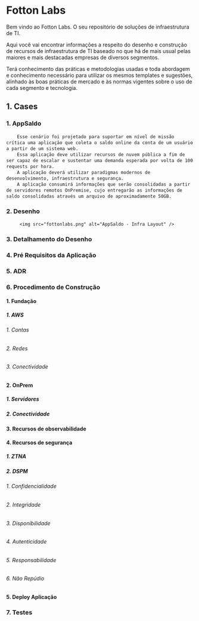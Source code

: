 # Fotton Labs

Bem vindo ao Fotton Labs. O seu repositório de soluções de infraestrutura de TI.

Aqui você vai encontrar informações a respeito do desenho e construção de recursos de infraestrutura de TI baseado no que há de mais usual pelas maiores e mais destacadas empresas de diversos segmentos. 

Terá conhecimento das práticas e metodologias usadas e toda abordagem e conhecimento necessário para utilizar os mesmos templates e sugestões, alinhado às boas práticas de mercado e às normas vigentes sobre o uso de cada segmento e tecnologia.

## 1. Cases
   ### 1. AppSaldo

        Esse cenário foi projetado para suportar em nível de missão crítica uma aplicação que coleta o saldo online da conta de um usuário a partir de um sistema web.
        Essa aplicação deve utilizar recursos de nuvem pública a fim de ser capaz de escalar e sustentar uma demanda esperada por volta de 100 requests por hora. 
        A aplicação deverá utilizar paradigmas modernos de desenvolvimento, infraestrutura e segurança.
        A aplicação consumirá informações que serão consolidadas a partir de servidores remotos OnPremise, cujo entregarão as informações de saldo consolidadas através um arquivo de aproximadamente 50GB.

   ### 2. Desenho
         <img src="fottonlabs.png" alt="AppSaldo - Infra Layout" />
   ### 3. Detalhamento do Desenho
   
   ### 4. Pré Requisitos da Aplicação
    
   ### 5. ADR
   
   ### 6. Procedimento de Construção
   #### 1. Fundação
   ##### 1. AWS
   ###### 1. Contas
   ###### 2. Redes
   ###### 3. Conectividade
   #### 2. OnPrem
   ##### 1. Servidores
   ##### 2. Conectividade
   #### 3. Recursos de observabilidade
   #### 4. Recursos de segurança
   ##### 1. ZTNA
   ##### 2. DSPM
   ###### 1. Confidencialidade
   ###### 2. Integridade
   ###### 3. Disponibilidade
   ###### 4. Autenticidade
   ###### 5. Responsabilidade
   ###### 6. Não Repúdio
   #### 5. Deploy Aplicação
   
   ### 7. Testes